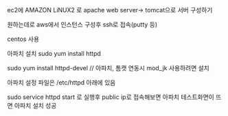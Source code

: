 ec2에 AMAZON LiNUX2 로 apache web server-> tomcat으로 서버 구성하기

원하는데로 aws에서 인스턴스 구성후 ssh로 접속(putty 등)

centos 사용

아파치 설치
sudo yum install httpd

sudo yum install httpd-devel  // 아파치, 톰캣 연동시 mod_jk 사용하려면 설치

아파치 설정 파일은 /etc/httpd 아래에 있음

sudo service httpd start 로 실행후 public ip로 접속해보면 아파치 테스트화면이 뜨면 아파치 설치 성공  
